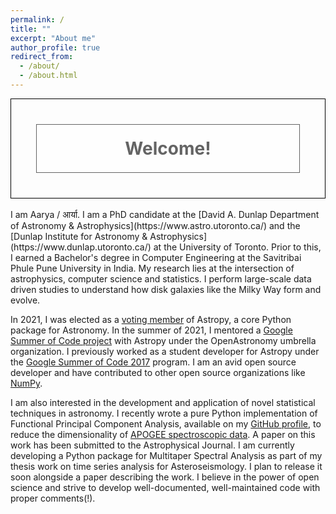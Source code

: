 ```yaml
---
permalink: /
title: ""
excerpt: "About me"
author_profile: true
redirect_from: 
  - /about/
  - /about.html
---
```


<style>
div.background {
  background: url(https://aaryapatil.github.io/images/stars.jpg) repeat;
  border: 1px solid black;
}

div.transbox {
  margin: 40px;
  background-color: #ffffff;
  border: 1px solid black;
  opacity: 0.6;
}

div.transbox p {
  margin: 5%;
  font-weight: bold;
  color: #000000;
}
</style>

<div class="background">
  <div class="transbox">
    <p style="color:black;font-size:28px;text-align:center;"> Welcome!
    </p>
  </div>
</div>
  

<br/>
I am Aarya / आर्या. I am a PhD candidate at the [David A. Dunlap Department of Astronomy & Astrophysics](https://www.astro.utoronto.ca/) and the [Dunlap Institute for Astronomy & Astrophysics](https://www.dunlap.utoronto.ca/) at the University of Toronto. Prior to this, I earned a Bachelor's degree in Computer Engineering at the Savitribai Phule Pune University in India. My research lies at the intersection of astrophysics, computer science and statistics. I perform large-scale data driven studies to understand how disk galaxies like the Milky Way form and evolve.

In 2021, I was elected as a [voting member](https://www.astropy.org/team.html#votingmembers) of Astropy, a core Python package for Astronomy. In the summer of 2021, I mentored a [Google Summer of Code project](https://summerofcode.withgoogle.com/projects/#5695079907328000) with Astropy under the OpenAstronomy umbrella organization. I previously worked as a student developer for Astropy under the [Google Summer of Code 2017](https://summerofcode.withgoogle.com/archive/2017/projects/4778482366152704/) program. I am an avid open source developer and have contributed to other open source organizations like [NumPy](https://numpy.org/).

I am also interested in the development and application of novel statistical techniques in astronomy. I recently wrote a pure Python implementation of Functional Principal Component Analysis, available on my [GitHub profile](https://github.com/aaryapatil/specdims), to reduce the dimensionality of [APOGEE spectroscopic data](https://www.sdss.org/surveys/apogee-2/). A paper on this work has been submitted to the Astrophysical Journal. I am currently developing a Python package for Multitaper Spectral Analysis as part of my thesis work on time series analysis for Asteroseismology. I plan to release it soon alongside a paper describing the work. I believe in the power of open science and strive to develop well-documented, well-maintained code with proper comments(!).

